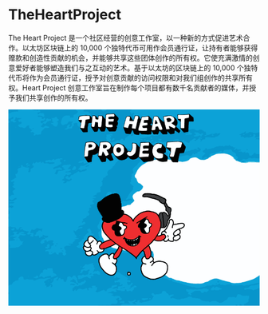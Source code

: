 # TheHeartProject

The Heart Project 是一个社区经营的创意工作室，以一种新的方式促进艺术合作。以太坊区块链上的 10,000 个独特代币可用作会员通行证，让持有者能够获得赠款和创造性贡献的机会，并能够共享这些团体创作的所有权。它使充满激情的创意爱好者能够塑造我们与之互动的艺术。基于以太坊的区块链上的 10,000 个独特代币将作为会员通行证，授予对创意贡献的访问权限和对我们组创作的共享所有权。Heart Project 创意工作室旨在制作每个项目都有数千名贡献者的媒体，并授予我们共享创作的所有权。

![nft](01.png)
